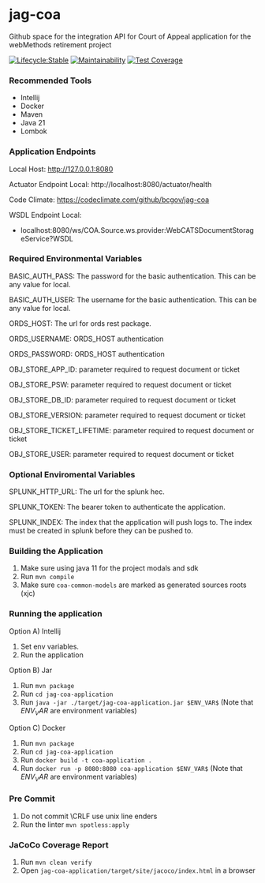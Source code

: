 # jag-coa
Github space for the integration API for Court of Appeal application for the webMethods retirement project

[![Lifecycle:Stable](https://img.shields.io/badge/Lifecycle-Stable-97ca00)](https://github.com/bcgov/jag-coa)
[![Maintainability](https://api.codeclimate.com/v1/badges/a492f352f279a2d1621e/maintainability)](https://codeclimate.com/github/bcgov/jag-coa/maintainability)
[![Test Coverage](https://api.codeclimate.com/v1/badges/a492f352f279a2d1621e/test_coverage)](https://codeclimate.com/github/bcgov/jag-coa/test_coverage)

### Recommended Tools
* Intellij
* Docker
* Maven
* Java 21
* Lombok

### Application Endpoints

Local Host: http://127.0.0.1:8080

Actuator Endpoint Local: http://localhost:8080/actuator/health

Code Climate: https://codeclimate.com/github/bcgov/jag-coa

WSDL Endpoint Local:
* localhost:8080/ws/COA.Source.ws.provider:WebCATSDocumentStorageService?WSDL

### Required Environmental Variables

BASIC_AUTH_PASS: The password for the basic authentication. This can be any value for local.

BASIC_AUTH_USER: The username for the basic authentication. This can be any value for local.

ORDS_HOST: The url for ords rest package.

ORDS_USERNAME: ORDS_HOST authentication

ORDS_PASSWORD: ORDS_HOST authentication

OBJ_STORE_APP_ID: parameter required to request document or ticket

OBJ_STORE_PSW: parameter required to request document or ticket

OBJ_STORE_DB_ID: parameter required to request document or ticket

OBJ_STORE_VERSION: parameter required to request document or ticket

OBJ_STORE_TICKET_LIFETIME: parameter required to request document or ticket

OBJ_STORE_USER: parameter required to request document or ticket

### Optional Enviromental Variables
SPLUNK_HTTP_URL: The url for the splunk hec.

SPLUNK_TOKEN: The bearer token to authenticate the application.

SPLUNK_INDEX: The index that the application will push logs to. The index must be created in splunk
before they can be pushed to.

### Building the Application
1) Make sure using java 11 for the project modals and sdk
2) Run ```mvn compile```
3) Make sure ```coa-common-models``` are marked as generated sources roots (xjc)

### Running the application
Option A) Intellij
1) Set env variables.
2) Run the application

Option B) Jar
1) Run ```mvn package```
2) Run ```cd jag-coa-application```
3) Run ```java -jar ./target/jag-coa-application.jar $ENV_VAR$```  (Note that $ENV_VAR$ are environment variables)

Option C) Docker
1) Run ```mvn package```
2) Run ```cd jag-coa-application```
3) Run ```docker build -t coa-application .```
4) Run ```docker run -p 8080:8080 coa-application $ENV_VAR$```  (Note that $ENV_VAR$ are environment variables)

### Pre Commit
1) Do not commit \CRLF use unix line enders
2) Run the linter ```mvn spotless:apply```

### JaCoCo Coverage Report
1) Run ```mvn clean verify```
2) Open ```jag-coa-application/target/site/jacoco/index.html``` in a browser
